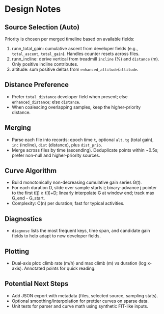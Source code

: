 Design Notes
============

Source Selection (Auto)
-----------------------
Priority is chosen per merged timeline based on available fields:
1. runn_total_gain: cumulative ascent from developer fields (e.g., `total_ascent`, `total_gain`). Handles counter resets across files.
2. runn_incline: derive vertical from treadmill `incline` (%) and `distance` (m). Only positive incline contributes.
3. altitude: sum positive deltas from `enhanced_altitude`/`altitude`.

Distance Preference
-------------------
- Prefer `total_distance` developer field when present; else `enhanced_distance`; else `distance`.
- When coalescing overlapping samples, keep the higher-priority distance.

Merging
-------
- Parse each file into records: epoch time `t`, optional `alt`, `tg` (total gain), `inc` (incline), `dist` (distance), plus `dist_prio`.
- Merge across files by time (ascending). Deduplicate points within ~0.5s; prefer non-null and higher-priority sources.

Curve Algorithm
---------------
- Build monotonically non-decreasing cumulative gain series G(t).
- For each duration D, slide over sample starts i; binary-advance j pointer to the first t[j] ≥ t[i]+D; linearly interpolate G at window end; track max G_end - G_start.
- Complexity: O(n) per duration; fast for typical activities.

Diagnostics
-----------
- `diagnose` lists the most frequent keys, time span, and candidate gain fields to help adapt to new developer fields.

Plotting
--------
- Dual-axis plot: climb rate (m/h) and max climb (m) vs duration (log x-axis). Annotated points for quick reading.

Potential Next Steps
--------------------
- Add JSON export with metadata (files, selected source, sampling stats).
- Optional smoothing/interpolation for prettier curves on sparse data.
- Unit tests for parser and curve math using synthetic FIT-like inputs.

